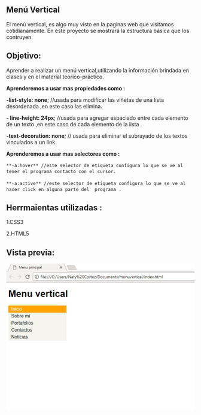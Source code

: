 Menú Vertical
-----
El menú vertical, es algo muy visto en la paginas web que visitamos cotidianamente.
En este proyecto se mostrará la estructura básica que los contruyen.

Objetivo:
-----
Aprender a realizar un menú vertical,utilizando la información brindada en clases y en el material teorico-práctico.

**Aprenderemos a usar mas propiedades como :**

   **-list-style: none**; //usada para modificar las viñetas de una lista desordenada ,en este caso las elimina.

   **-  line-height: 24px**; //usada para agregar espaciado entre cada elemento de un texto ,en este caso de cada elemento de la lista .

   **-text-decoration: none**; // usada para eliminar el subrayado de los textos vinculados a un link.

**Aprenderemos a usar mas selectores como :**

    **-a:hover** //este selector de etiqueta configura lo que se ve al tener el programa contacto con el cursor.

    **-a:active** //este selector de etiqueta configura lo que se ve al hacer click en alguna parte del  programa .
    

Herrmaientas utilizadas :
----
1.CSS3

2.HTML5

Vista previa:
----
![VISTAPROYECTO](https://raw.githubusercontent.com/NatalyCortez/menuvertical/master/assets/img/Captura.PNG)
